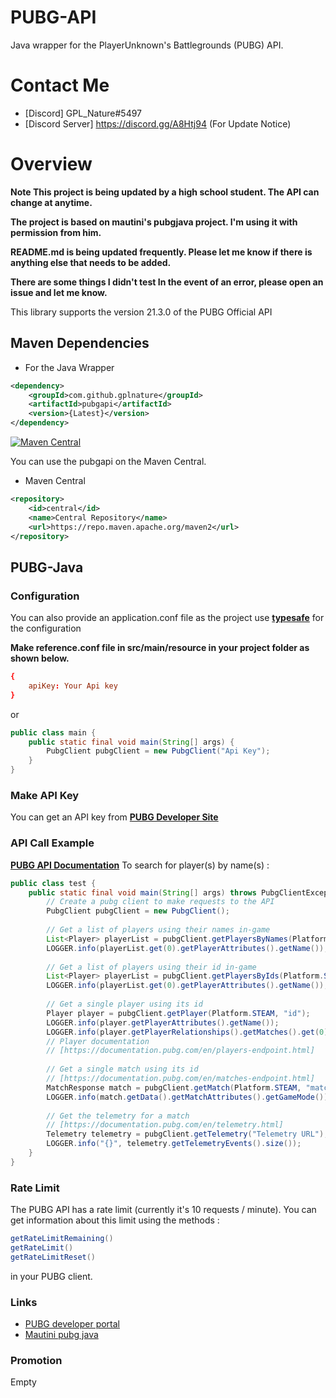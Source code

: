 # PUBG-API
Java wrapper for the PlayerUnknown's Battlegrounds (PUBG) API.

# Contact Me
- [Discord] GPL_Nature#5497
- [Discord Server] https://discord.gg/A8Htj94  (For Update Notice)

# Overview
**Note This project is being updated by a high school student. The API can change at anytime.**

**The project is based on mautini's pubgjava project. I'm using it with permission from him.**

**README.md is being updated frequently. Please let me know if there is anything else that needs to be added.**

**There are some things I didn't test In the event of an error, please open an issue and let me know.**

This library supports the version 21.3.0 of the PUBG Official API

## Maven Dependencies

- For the Java Wrapper
```xml
<dependency>
    <groupId>com.github.gplnature</groupId>
    <artifactId>pubgapi</artifactId>
    <version>{Latest}</version>
</dependency>
```

[![Maven Central](https://img.shields.io/maven-central/v/com.github.gplnature/pubgapi.svg?label=Maven%20Central)](https://search.maven.org/search?q=g:%22com.github.gplnature%22%20AND%20a:%22pubgapi%22)

You can use the pubgapi on the Maven Central.

- Maven Central 
```xml
<repository>
    <id>central</id>
    <name>Central Repository</name>
    <url>https://repo.maven.apache.org/maven2</url>
</repository>
```

## PUBG-Java

### Configuration
You can also provide an application.conf file as the project use **[typesafe](https://github.com/lightbend/config)** for the configuration

**Make reference.conf file in src/main/resource in your project folder as shown below.**
```conf
{
    apiKey: Your Api key
}
```

or
```java
public class main {
    public static final void main(String[] args) {
        PubgClient pubgClient = new PubgClient("Api Key");
    }
}
```
### Make API Key
You can get an API key from **[PUBG Developer Site](https://developer.playbattlegrounds.com/)**


### API Call Example
**[PUBG API Documentation](https://documentation.pubg.com/en/introduction.html)**
To search for player(s) by name(s) :
```java
public class test {
    public static final void main(String[] args) throws PubgClientException {
        // Create a pubg client to make requests to the API
        PubgClient pubgClient = new PubgClient();
    
        // Get a list of players using their names in-game
        List<Player> playerList = pubgClient.getPlayersByNames(Platform.STEAM, "name", "name2");
        LOGGER.info(playerList.get(0).getPlayerAttributes().getName());
    
        // Get a list of players using their id in-game
        List<Player> playerList = pubgClient.getPlayersByIds(Platform.STEAM, "id", "id2");
        LOGGER.info(playerList.get(0).getPlayerAttributes().getName());
    
        // Get a single player using its id
        Player player = pubgClient.getPlayer(Platform.STEAM, "id");
        LOGGER.info(player.getPlayerAttributes().getName());
        LOGGER.info(player.getPlayerRelationships().getMatches().get(0).getId());
        // Player documentation
        // [https://documentation.pubg.com/en/players-endpoint.html]
    
        // Get a single match using its id
        // [https://documentation.pubg.com/en/matches-endpoint.html]
        MatchResponse match = pubgClient.getMatch(Platform.STEAM, "matchid");
        LOGGER.info(match.getData().getMatchAttributes().getGameMode());
    
        // Get the telemetry for a match
        // [https://documentation.pubg.com/en/telemetry.html]
        Telemetry telemetry = pubgClient.getTelemetry("Telemetry URL");
        LOGGER.info("{}", telemetry.getTelemetryEvents().size());
    }
}
```

### Rate Limit
The PUBG API has a rate limit (currently it's 10 requests / minute). You can get information about this limit using the methods :
```java
getRateLimitRemaining()
getRateLimit()
getRateLimitReset()
```
in your PUBG client.

### Links
- [PUBG developer portal](https://developer.playbattlegrounds.com/)
- [Mautini pubg java](https://github.com/mautini/pubgjava)

### Promotion
Empty
